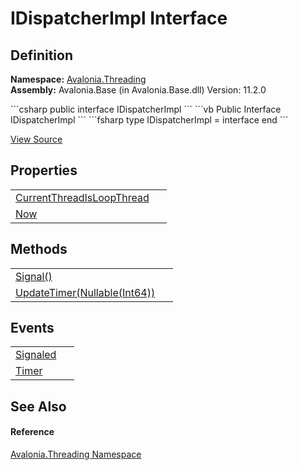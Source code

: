 # IDispatcherImpl Interface




## Definition
**Namespace:** <a href="N_Avalonia_Threading">Avalonia.Threading</a>  
**Assembly:** Avalonia.Base (in Avalonia.Base.dll) Version: 11.2.0

<Tabs groupId="api-code-preview">
<TabItem value="csharp" label="C#">
```csharp
public interface IDispatcherImpl
```
</TabItem>
<TabItem value="vb" label="VB">
```vb
Public Interface IDispatcherImpl
```
</TabItem>
<TabItem value="fsharp" label="F#">
```fsharp
type IDispatcherImpl = interface end
```
</TabItem>
</Tabs>



<a href="https://github.com/AvaloniaUI/Avalonia/tree/master/src/Avalonia.Base/Threading/IDispatcherImpl.cs" title="View the source code">View Source</a>



## Properties
<table>
<tr>
<td><a href="P_Avalonia_Threading_IDispatcherImpl_CurrentThreadIsLoopThread">CurrentThreadIsLoopThread</a></td>
<td> </td>
</tr>
<tr>
<td><a href="P_Avalonia_Threading_IDispatcherImpl_Now">Now</a></td>
<td> </td>
</tr>
</table>

## Methods
<table>
<tr>
<td><a href="M_Avalonia_Threading_IDispatcherImpl_Signal">Signal()</a></td>
<td> </td>
</tr>
<tr>
<td><a href="M_Avalonia_Threading_IDispatcherImpl_UpdateTimer">UpdateTimer(Nullable(Int64))</a></td>
<td> </td>
</tr>
</table>

## Events
<table>
<tr>
<td><a href="E_Avalonia_Threading_IDispatcherImpl_Signaled">Signaled</a></td>
<td> </td>
</tr>
<tr>
<td><a href="E_Avalonia_Threading_IDispatcherImpl_Timer">Timer</a></td>
<td> </td>
</tr>
</table>

## See Also


#### Reference
<a href="N_Avalonia_Threading">Avalonia.Threading Namespace</a>  
